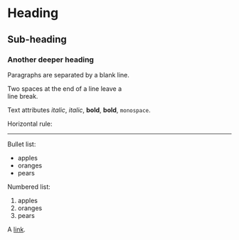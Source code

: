 # Heading

## Sub-heading

### Another deeper heading
 
Paragraphs are separated
by a blank line.

Two spaces at the end of a line leave a  
line break.

Text attributes _italic_, *italic*, __bold__, **bold**, `monospace`.

Horizontal rule:

---

Bullet list:

  * apples
  * oranges
  * pears

Numbered list:

  1. apples
  1. oranges
  1. pears

A [link](http://example.com).